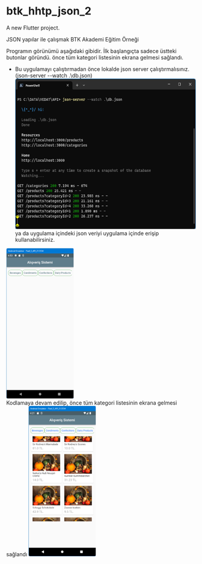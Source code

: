 # btk_hhtp_json_2

A new Flutter project.

JSON yapılar ile çalışmak
BTK Akademi Eğitim Örneği

Programın görünümü aşağıdaki gibidir.
İlk başlangıçta sadece üstteki butonlar göründü.
önce tüm kategori listesinin ekrana gelmesi sağlandı.
* Bu uygulamayı çalıştırmadan önce lokalde json server çalıştırmalısınız.
(json-server --watch .\db.json)
  <img src="https://github.com/VedatBiner/flutter-codes/blob/master/btk_hhtp_json_2/screen_shots/img-01.png" height="400em"/>
ya da uygulama içindeki json veriyi uygulama içinde erişip kullanabilirsiniz.

<img src="https://github.com/VedatBiner/flutter-codes/blob/master/btk_hhtp_json_2/screen_shots/img-02.png" height="400em"/>
<BR>
Kodlamaya devam edilip, önce tüm kategori listesinin ekrana gelmesi sağlandı
<img src="https://github.com/VedatBiner/flutter-codes/blob/master/btk_hhtp_json_2/screen_shots/img-03.png" height="400em"/>


